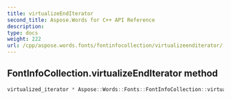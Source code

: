 ```yaml
---
title: virtualizeEndIterator
second_title: Aspose.Words for C++ API Reference
description: 
type: docs
weight: 222
url: /cpp/aspose.words.fonts/fontinfocollection/virtualizeenditerator/
---
```

## FontInfoCollection.virtualizeEndIterator method




```cpp
virtualized_iterator * Aspose::Words::Fonts::FontInfoCollection::virtualizeEndIterator() override
```

